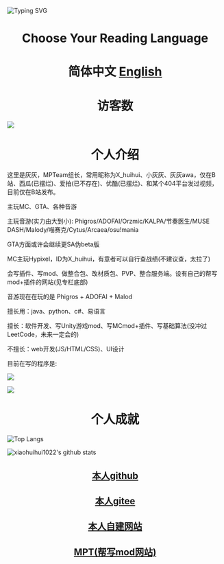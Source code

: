 ![Typing SVG](https://readme-typing-svg.herokuapp.com?color=%23000000&size=35&duration=4000&center=true&vCenter=true&multiline=false&width=500&height=100&lines=我是灰灰(X_huihui);来自河南濮阳的初三生)

<h1 align="center">Choose Your Reading Language</h1>

<h1 align="center">简体中文 <a href=".\README_EN.md">English</a></h1>

<h1 align="center">访客数</h1>


<img src="https://count.getloli.com/get/@:huihui">

<h1 align="center">个人介绍</h1>


这里是灰灰，MPTeam组长，常用昵称为X_huihui、小灰灰、灰灰awa，仅在B站、西瓜(已摆烂)、爱拍(已不存在)、优酷(已摆烂)、和某个404平台发过视频，目前仅在B站发布。


主玩MC、GTA、各种音游

主玩音游(实力由大到小): Phigros/ADOFAI/Orzmic/KALPA/节奏医生/MUSE DASH/Malody/喵赛克/Cytus/Arcaea/osu!mania

GTA方面或许会继续更SA伪beta版

MC主玩Hypixel，ID为X_huihui，有意者可以自行查战绩(不建议查，太拉了)

会写插件、写mod、做整合包、改材质包、PVP、整合服务端。设有自己的帮写mod+插件的网站(见专栏底部)

音游现在在玩的是 Phigros + ADOFAI + Malod


擅长用：java、python、c#、易语言

擅长：软件开发、写Unity游戏mod、写MCmod+插件、写基础算法(没冲过LeetCode，未来一定会的)

不擅长：web开发(JS/HTML/CSS)、UI设计

目前在写的程序是:

[![](https://github-readme-stats.vercel.app/api/pin/?username=xiaohuihui1022&repo=TheWorstEngine)](https://github.com/xiaohuihui1022/TheWorstEngine)

[![](https://github-readme-stats.vercel.app/api/pin/?username=xiaohuihui1022&repo=log-lang-system)](https://github.com/xiaohuihui1022/log-lang-system)

<h1 align="center">个人成就</h1>

![Top Langs](https://github-readme-stats.vercel.app/api/top-langs/?username=xiaohuihui1022&show_icons=true&count_private=true&title_color=000000&text_color=000000&bg_color=50,ff6b6b,ffb56b,ffff66,66ff66,66ffa3,66ffff,6bb5ff,6b6bff,a66bff,ff66ff)

![xiaohuihui1022's github stats](https://github-readme-stats.vercel.app/api?username=xiaohuihui1022&title_color=000000&text_color=000000&layout=compact&width=100%&bg_color=30,ff6b6b,ffff66,66ff66,66ffa3,66ffff,6bb5ff,6b6bff,a66bff,ff66ff)

<h2 align="center"><a href="https://github.com/xiaohuihui1022">本人github</a></h2>

<h2 align="center"><a href="https://gitee.com/huihui1022">本人gitee</a></h2>

<h2 align="center"><a href="https://xiaohuihui1022.github.io/">本人自建网站</a></h2>

<h2 align="center"><a href="https://www.minept.top/">MPT(帮写mod网站)</a></h2>
